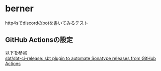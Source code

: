 # berner

http4sでdiscordのbotを書いてみるテスト

## GitHub Actionsの設定

以下を参照  
[sbt/sbt-ci-release: sbt plugin to automate Sonatype releases from GitHub Actions](https://github.com/sbt/sbt-ci-release#secrets)
